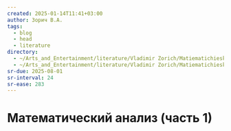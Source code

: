```yaml
---
created: 2025-01-14T11:41+03:00
author: Зорич В.А.
tags:
  - blog
  - head
  - literature
directory:
  - ~/Arts_and_Entertainment/literature/Vladimir Zorich/Matiematichieskii analiz (chast' 1), 10-ie izdaniie (2378)/
  - ~/Arts_and_Entertainment/literature/Vladimir Zorich/Matiematichieskii analiz (chast' 2), 9-ie izdaniie (2377)/
sr-due: 2025-08-01
sr-interval: 24
sr-ease: 283
---
```


# Математический анализ (часть 1)

